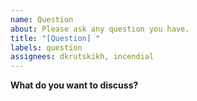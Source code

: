 ```yaml
---
name: Question
about: Please ask any question you have.
title: "[Question] "
labels: question
assignees: dkrutskikh, incendial
---
```


<!--
    This template is for asking questions. If you want to suggest a new rule, update existing one or report a bug please use another template.
-->

**What do you want to discuss?**
